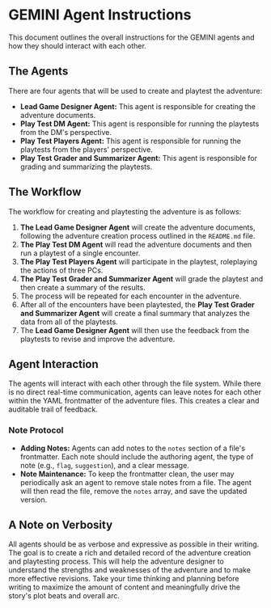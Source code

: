 # GEMINI Agent Instructions

This document outlines the overall instructions for the GEMINI agents and how they should interact with each other.

## The Agents

There are four agents that will be used to create and playtest the adventure:

*   **Lead Game Designer Agent:** This agent is responsible for creating the adventure documents.
*   **Play Test DM Agent:** This agent is responsible for running the playtests from the DM's perspective.
*   **Play Test Players Agent:** This agent is responsible for running the playtests from the players' perspective.
*   **Play Test Grader and Summarizer Agent:** This agent is responsible for grading and summarizing the playtests.

## The Workflow

The workflow for creating and playtesting the adventure is as follows:

1.  **The Lead Game Designer Agent** will create the adventure documents, following the adventure creation process outlined in the `README.md` file.
2.  **The Play Test DM Agent** will read the adventure documents and then run a playtest of a single encounter.
3.  **The Play Test Players Agent** will participate in the playtest, roleplaying the actions of three PCs.
4.  **The Play Test Grader and Summarizer Agent** will grade the playtest and then create a summary of the results.
5.  The process will be repeated for each encounter in the adventure.
6.  After all of the encounters have been playtested, the **Play Test Grader and Summarizer Agent** will create a final summary that analyzes the data from all of the playtests.
7.  The **Lead Game Designer Agent** will then use the feedback from the playtests to revise and improve the adventure.

## Agent Interaction

The agents will interact with each other through the file system. While there is no direct real-time communication, agents can leave notes for each other within the YAML frontmatter of the adventure files. This creates a clear and auditable trail of feedback.

### Note Protocol

-   **Adding Notes:** Agents can add notes to the `notes` section of a file's frontmatter. Each note should include the authoring agent, the type of note (e.g., `flag`, `suggestion`), and a clear message.
-   **Note Maintenance:** To keep the frontmatter clean, the user may periodically ask an agent to remove stale notes from a file. The agent will then read the file, remove the `notes` array, and save the updated version.

## A Note on Verbosity

All agents should be as verbose and expressive as possible in their writing. The goal is to create a rich and detailed record of the adventure creation and playtesting process. This will help the adventure designer to understand the strengths and weaknesses of the adventure and to make more effective revisions. Take your time thinking and planning before writing to maximize the amount of content and meaningfully drive the story's plot beats and overall arc.